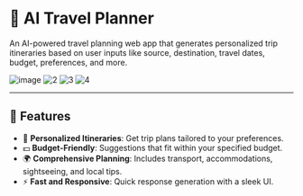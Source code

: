 # 🧳 AI Travel Planner

An AI-powered travel planning web app that generates personalized trip itineraries based on user inputs like source, destination, travel dates, budget, preferences, and more. 

![image](https://github.com/user-attachments/assets/d07f8664-468f-4804-a6ef-f7a18775cbf0)
![2](https://github.com/user-attachments/assets/fab0af44-38a3-44ca-9575-dc501c698af0)
![3](https://github.com/user-attachments/assets/16313584-96fd-4248-a98c-f77b219ae666)
![4](https://github.com/user-attachments/assets/70314e85-915c-4432-a23c-2dce444dfa16)

---

## 🚀 Features
- 📝 **Personalized Itineraries**: Get trip plans tailored to your preferences.
- 💵 **Budget-Friendly**: Suggestions that fit within your specified budget.
- 🌍 **Comprehensive Planning**: Includes transport, accommodations, sightseeing, and local tips.
- ⚡ **Fast and Responsive**: Quick response generation with a sleek UI.
